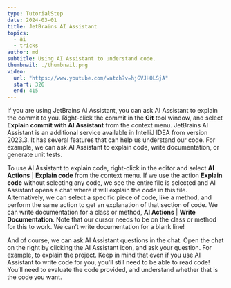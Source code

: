 ```yaml
---
type: TutorialStep
date: 2024-03-01
title: JetBrains AI Assistant
topics:
  - ai
  - tricks
author: md
subtitle: Using AI Assistant to understand code.
thumbnail: ./thumbnail.png
video:
  url: "https://www.youtube.com/watch?v=hjGVJHOLSjA"
  start: 326
  end: 415
---
```


If you are using JetBrains AI Assistant, you can ask AI Assistant to explain the commit to you. Right-click the commit in the **Git** tool window, and select **Explain commit with AI Assistant** from the context menu. JetBrains AI Assistant is an additional service available in IntelliJ IDEA from version 2023.3. It has several features that can help us understand our code. For example, we can ask AI Assistant to explain code, write documentation, or generate unit tests.

To use AI Assistant to explain code, right-click in the editor and select **AI Actions** | **Explain code** from the context menu. If we use the action **Explain code** without selecting any code, we see the entire file is selected and AI Assistant opens a chat where it will explain the code in this file. Alternatively, we can select a specific piece of code, like a method, and perform the same action to get an explanation of that section of code. We can write documentation for a class or method, **AI Actions** | **Write Documentation**. Note that our cursor needs to be on the class or method for this to work. We can’t write documentation for a blank line!

And of course, we can ask AI Assistant questions in the chat. Open the chat on the right by clicking the AI Assistant icon, and ask your question. For example, to explain the project.
Keep in mind that even if you use AI Assistant to write code for you, you’ll still need to be able to read code! You’ll need to evaluate the code provided, and understand whether that is the code you want.

